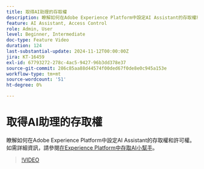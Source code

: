 ```yaml
---
title: 取得AI助理的存取權
description: 瞭解如何在Adobe Experience Platform中設定AI Assistant的存取權和許可權。
feature: AI Assistant, Access Control
role: Admin, User
level: Beginner, Intermediate
doc-type: Feature Video
duration: 124
last-substantial-update: 2024-11-12T00:00:00Z
jira: KT-16459
exl-id: 67793272-278c-4ac5-9427-96b3dd378e37
source-git-commit: 286c85aa88d44574f00ded67f0de8e0c945a153e
workflow-type: tm+mt
source-wordcount: '51'
ht-degree: 0%

---
```


# 取得AI助理的存取權

瞭解如何在Adobe Experience Platform中設定AI Assistant的存取權和許可權。 如需詳細資訊，請參閱[在Experience Platform中存取AI小幫手](https://experienceleague.adobe.com/en/docs/experience-platform/ai-assistant/access)。

>[!VIDEO](https://video.tv.adobe.com/v/3436470/?learn=on&enablevpops)
